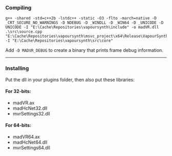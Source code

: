 ### Compiling

```
g++ -shared -std=c++2b -lstdc++ -static -O3 -flto -march=native -D _CRT_SECURE_NO_WARNINGS -D NDEBUG -D _WINDLL -D _WIN64 -D _UNICODE -D UNICODE -I "E:\Cache\Repositories\vapoursynth\include" -o madVR.dll .\src\source.cpp "E:\Cache\Repositories\vapoursynth\msvc_project\x64\Release\VapourSynth.lib" -I "E:\Cache\Repositories\vapoursynth\src\core"
```

Add `-D MADVR_DEBUG` to create a binary that prints frame debug information.

---

### Installing

Put the dll in your plugins folder, then also put these libraries:

#### For 32-bits:

-   madVR.ax
-   madHcNet32.dll
-   mvrSettings32.dll

#### For 64-bits:

-   madVR64.ax
-   madHcNet64.dll
-   mvrSettings64.dll
